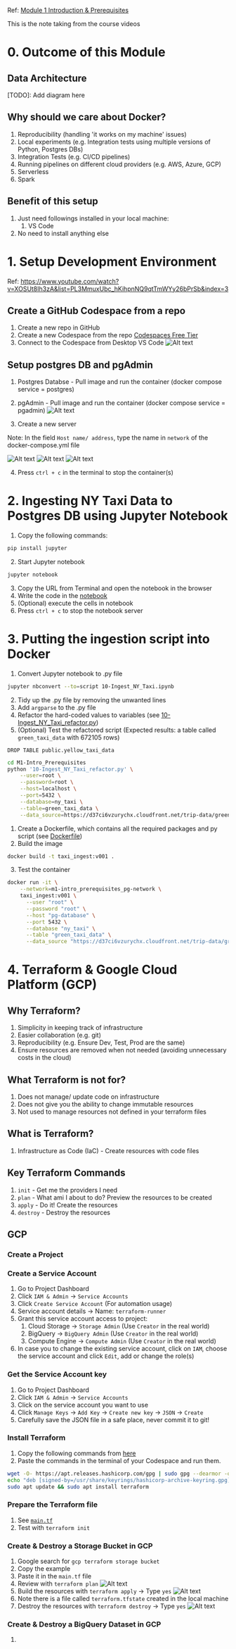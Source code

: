 Ref:
[Module 1 Introduction & Prerequisites](https://dezoomcamp.streamlit.app/Module%201%20Introduction%20&%20Prerequisites)

This is the note taking from the course videos

# 0. Outcome of this Module
## Data Architecture
[TODO]: Add diagram here

## Why should we care about Docker?
1. Reproducibility (handling 'it works on my machine' issues)
2. Local experiments (e.g. Integration tests using multiple versions of Python, Postgres DBs)
3. Integration Tests (e.g. CI/CD pipelines)
4. Running pipelines on different cloud providers (e.g. AWS, Azure, GCP)
5. Serverless
6. Spark

## Benefit of this setup
1. Just need followings installed in your local machine:
   1. VS Code
2. No need to install anything else

# 1. Setup Development Environment
Ref: https://www.youtube.com/watch?v=XOSUt8Ih3zA&list=PL3MmuxUbc_hKihpnNQ9qtTmWYy26bPrSb&index=3

## Create a GitHub Codespace from a repo
1. Create a new repo in GitHub
2. Create a new Codespace from the repo [Codespaces Free Tier](https://docs.github.com/en/billing/managing-billing-for-github-codespaces/about-billing-for-github-codespaces)
3. Connect to the Codespace from Desktop VS Code
![Alt text](<assets/connect_vscode_codespace.png>)

## Setup postgres DB and pgAdmin
1. Postgres Databse - Pull image and run the container (docker compose service = postgres)

2. pgAdmin - Pull image and run the container (docker compose service = pgadmin)
![Alt text](<assets/pg_8080.png>)

3. Create a new server

Note: In the field `Host name/ address`, type the name in `network` of the docker-compose.yml file

![Alt text](<assets/pg_create_new_server1.png>)
![Alt text](<assets/pg_create_new_server2.png>)
![Alt text](<assets/pg_create_new_server3.png>)

4. Press `ctrl + c` in the terminal to stop the container(s)

# 2. Ingesting NY Taxi Data to Postgres DB using Jupyter Notebook
1. Copy the following commands:
```bash
pip install jupyter
```

2. Start Jupyter notebook
```bash
jupyter notebook
```

3. Copy the URL from Terminal and open the notebook in the browser
4. Write the code in the [notebook](10-Ingest_NY_Taxi.ipynb)
5. (Optional) execute the cells in notebook
6. Press `ctrl + c` to stop the notebook server

# 3. Putting the ingestion script into Docker
1. Convert Jupyter notebook to .py file
```bash
jupyter nbconvert --to=script 10-Ingest_NY_Taxi.ipynb
```
2. Tidy up the .py file by removing the unwanted lines
3. Add `argparse` to the .py file
4. Refactor the hard-coded values to variables (see [10-Ingest_NY_Taxi_refactor.py](10-Ingest_NY_Taxi_refactor.py))
5. (Optional) Test the refactored script 
   (Expected results: a table called `green_taxi_data` with 672105 rows)
```pgAdmin
DROP TABLE public.yellow_taxi_data
```

```bash
cd M1-Intro_Prerequisites
python '10-Ingest_NY_Taxi_refactor.py' \
    --user=root \
    --password=root \
    --host=localhost \
    --port=5432 \
    --database=ny_taxi \
    --table=green_taxi_data \
    --data_source=https://d37ci6vzurychx.cloudfront.net/trip-data/green_tripdata_2019-01.parquet
```
1. Create a Dockerfile, which contains all the required packages and py script (see [Dockerfile](Dockerfile))
2. Build the image
```bash
docker build -t taxi_ingest:v001 .
```
3. Test the container
```bash
docker run -it \
    --network=m1-intro_prerequisites_pg-network \
    taxi_ingest:v001 \
      --user "root" \
      --password "root" \
      --host "pg-database" \
      --port 5432 \
      --database "ny_taxi" \
      --table "green_taxi_data" \
      --data_source "https://d37ci6vzurychx.cloudfront.net/trip-data/green_tripdata_2019-01.parquet"
```

# 4. Terraform & Google Cloud Platform (GCP)
## Why Terraform?
1. Simplicity in keeping track of infrastructure
2. Easier collaboration (e.g. git)
3. Reproducibility (e.g. Ensure Dev, Test, Prod are the same)
4. Ensure resources are removed when not needed (avoiding unnecessary costs in the cloud)

## What Terraform is not for?
1. Does not manage/ update code on infrastructure
2. Does not give you the ability to change immutable resources
3. Not used to manage resources not defined in your terraform files

## What is Terraform?
1. Infrastructure as Code (IaC) - Create resources with code files

## Key Terraform Commands
1. `init` - Get me the providers I need
2. `plan` - What ami I about to do? Preview the resources to be created
3. `apply` - Do it! Create the resources
4. `destroy` - Destroy the resources

## GCP
### Create a Project
### Create a Service Account
1. Go to Project Dashboard
2. Click `IAM & Admin` -> `Service Accounts`
3. Click `Create Service Account` (For automation usage)
4. Service account details -> Name: `terraform-runner`
5. Grant this service account access to project:
   1. Cloud Storage -> `Storage Admin` (Use `Creator` in the real world)
   2. BigQuery -> `BigQuery Admin` (Use `Creator` in the real world)
   3. Compute Engine -> `Compute Admin` (Use `Creator` in the real world)
6. In case you to change the existing service account, click on `IAM`, choose the service account and click `Edit`, add or change the role(s)

### Get the Service Account key
1. Go to Project Dashboard
2. Click `IAM & Admin` -> `Service Accounts`
3. Click on the service account you want to use
4. Click `Manage Keys` -> `Add Key` -> `Create new key` -> `JSON` -> `Create`
5. Carefully save the JSON file in a safe place, never commit it to git!

### Install Terraform
1. Copy the following commands from [here](https://developer.hashicorp.com/terraform/install?product_intent=terraform#Linux)
2. Paste the commands in the terminal of your Codespace and run them.
```bash
wget -O- https://apt.releases.hashicorp.com/gpg | sudo gpg --dearmor -o /usr/share/keyrings/hashicorp-archive-keyring.gpg
echo "deb [signed-by=/usr/share/keyrings/hashicorp-archive-keyring.gpg] https://apt.releases.hashicorp.com $(lsb_release -cs) main" | sudo tee /etc/apt/sources.list.d/hashicorp.list
sudo apt update && sudo apt install terraform
```

### Prepare the Terraform file
1. See [`main.tf`](main.tf)
2. Test with `terraform init`

### Create & Destroy a Storage Bucket in GCP
1. Google search for `gcp terraform storage bucket`
2. Copy the example
3. Paste it in the `main.tf` file
4. Review with `terraform plan`
![Alt text](<assets/tf_plan1.png>)
5. Build the resources with `terraform apply` -> Type `yes`
![Alt text](<assets/tf_apply1.png>)
6. Note there is a file called `terraform.tfstate` created in the local machine 
7. Destroy the resources with `terraform destroy` -> Type `yes`
![Alt text](<assets/tf_destroy1.png>)

### Create & Destroy a BigQuery Dataset in GCP
1.